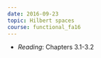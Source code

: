 ```yaml
---
date: 2016-09-23
topic: Hilbert spaces
course: functional_fa16
---
```

- *Reading*: Chapters 3.1-3.2
